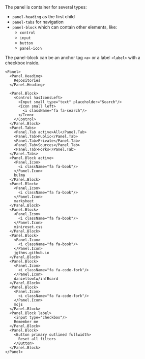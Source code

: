 The panel is container for several types:

- `panel-heading` as the first child
- `panel-tabs` for navigation
- `panel-block` which can contain other elements, like:
  - `control`
  - `input`
  - `button`
  - `panel-icon`

The panel-block can be an anchor tag `<a>` or a label `<label>` with a checkbox inside.

```example
<Panel>
  <Panel.Heading>
    Repositories
  </Panel.Heading>

  <Panel.Block>
    <Control hasIconsLeft>
      <Input small type="text" placeholder="Search"/>
      <Icon small left>
        <i className="fa fa-search"/>
      </Icon>
    </Control>
  </Panel.Block>
  <Panel.Tabs>
    <Panel.Tab active>All</Panel.Tab>
    <Panel.Tab>Public</Panel.Tab>
    <Panel.Tab>Private</Panel.Tab>
    <Panel.Tab>Sources</Panel.Tab>
    <Panel.Tab>Forks</Panel.Tab>
  </Panel.Tabs>
  <Panel.Block active>
    <Panel.Icon>
      <i className="fa fa-book"/>
    </Panel.Icon>
    bulma
  </Panel.Block>
  <Panel.Block>
    <Panel.Icon>
      <i className="fa fa-book"/>
    </Panel.Icon>
    marksheet
  </Panel.Block>
  <Panel.Block>
    <Panel.Icon>
      <i className="fa fa-book"/>
    </Panel.Icon>
    minireset.css
  </Panel.Block>
  <Panel.Block>
    <Panel.Icon>
      <i className="fa fa-book"/>
    </Panel.Icon>
    jgthms.github.io
  </Panel.Block>
  <Panel.Block>
    <Panel.Icon>
      <i className="fa fa-code-fork"/>
    </Panel.Icon>
    daniellowtw/infBoard
  </Panel.Block>
  <Panel.Block>
    <Panel.Icon>
      <i className="fa fa-code-fork"/>
    </Panel.Icon>
    mojs
  </Panel.Block>
  <Panel.Block label>
    <input type="checkbox"/>
    Remember me
  </Panel.Block>
  <Panel.Block>
    <Button primary outlined fullwidth>
      Reset all filters
    </Button>
  </Panel.Block>
</Panel>
```
